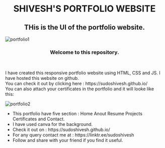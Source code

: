 <h1 align="center"><b> SHIVESH'S PORTFOLIO WEBSITE </b></h1>
<h2 align="center"> THis is the UI of the portfolio website.</h2>

![portfolio1](https://user-images.githubusercontent.com/78317220/188071588-2bfc2674-9e33-48ca-883d-d4b0bd1bf1fd.png)

<h3 align="center"><b> Welcome to this repository.</b></h3><br>
<p>I have created this responsive portfolio website using HTML, CSS and JS. I have hosted this website on github.<br>
You can check it out by clicking here : https://sudoshivesh.github.io/
<br>
You can also attach your certificates in the portfolio and it will looke like this: </p>

![portfolio2](https://user-images.githubusercontent.com/78317220/188071607-1553b886-b099-48be-b52d-c386bb8adc0d.png)

<ul>
<li>This portfolio have five section : Home Anout Resume Projects Certificates and Contact.</li>
<li> I have used canva for the background.</li>
<li> Check it out on : https://sudoshivesh.github.io/ </li>
<li> For any query contact me at : https://linktr.ee/sudoshivesh </li>
<li> Follow and share with your friend if you find it useful. </li>
</ul>

